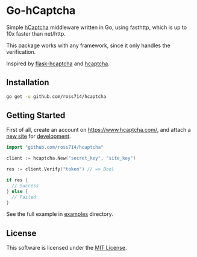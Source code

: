 # Go-hCaptcha

Simple [hCaptcha](https://www.hcaptcha.com/) middleware written in Go, using fasthttp, which is up to 10x faster than net/http. 

This package works with any framework, since it only handles the verification.

Inspired by [flask-hcaptcha](https://github.com/KnugiHK/flask-hcaptcha) and [hcaptcha](https://github.com/kataras/hcaptcha).

## Installation
```sh
go get -u github.com/ross714/hcaptcha
```

## Getting Started
First of all, create an account on <https://www.hcaptcha.com/>, and attach a [new site](https://dashboard.hcaptcha.com/sites) for [development](https://docs.hcaptcha.com/#localdev). 

```go
import "github.com/ross714/hcaptcha"
```
```go
client := hcaptcha.New("secret_key", "site_key")
```
```go
res := client.Verify("token") // => Bool

if res {
  // Success
} else {
  // Failed
}
```

See the full example in [examples](examples) directory.

## License

This software is licensed under the [MIT License](LICENSE).